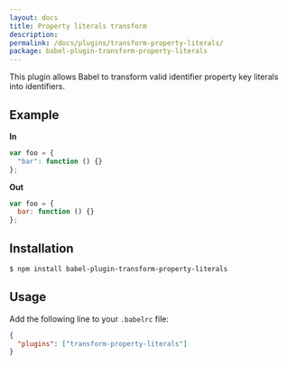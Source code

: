 ```yaml
---
layout: docs
title: Property literals transform
description:
permalink: /docs/plugins/transform-property-literals/
package: babel-plugin-transform-property-literals
---
```


This plugin allows Babel to transform valid identifier property key literals into identifiers.

## Example

**In**

```javascript
var foo = {
  "bar": function () {}
};
```

**Out**

```javascript
var foo = {
  bar: function () {}
};
```

## Installation

```sh
$ npm install babel-plugin-transform-property-literals
```

## Usage

Add the following line to your `.babelrc` file:

```json
{
  "plugins": ["transform-property-literals"]
}
```
